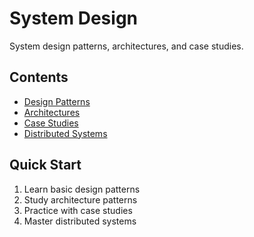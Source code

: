 # System Design

System design patterns, architectures, and case studies.

## Contents
- [Design Patterns](patterns/)
- [Architectures](architectures/)
- [Case Studies](case_studies/)
- [Distributed Systems](distributed_systems/)

## Quick Start
1. Learn basic design patterns
2. Study architecture patterns
3. Practice with case studies
4. Master distributed systems
